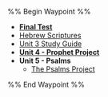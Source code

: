 %% Begin Waypoint %%
- **[Final Test](./Final%20Test/Final%20Test.md)**
- [Hebrew Scriptures](./Hebrew%20Scriptures.md)
- [Unit 3 Study Guide](./Unit%203%20Study%20Guide.md)
- **[Unit 4 - Prophet Project](./Unit%204%20-%20Prophet%20Project/Unit%204%20-%20Prophet%20Project.md)**
- **Unit 5 - Psalms**
	- [The Psalms Project](./Unit%205%20-%20Psalms/The%20Psalms%20Project.md)

%% End Waypoint %%
